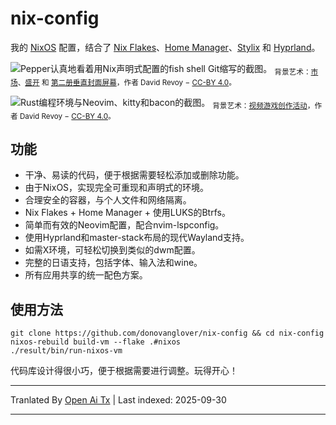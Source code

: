 # nix-config

我的 [NixOS] 配置，结合了 [Nix Flakes]、[Home Manager]、[Stylix] 和 [Hyprland]。

![Pepper认真地看着用Nix声明式配置的fish shell Git缩写的截图。](https://raw.githubusercontent.com/donovanglover/nix-config/master/./cover.jpg)
<sub>背景艺术：[市场](https://www.peppercarrot.com/en/viewer/artworks__2022-02-21_The-market_by-David-Revoy.html)、[盛开](https://www.peppercarrot.com/en/viewer/artworks__2022-03-02_In-Bloom_by-David-Revoy.html) 和 [第二册垂直封面屏幕](https://www.peppercarrot.com/en/viewer/artworks__2016-11-14_vertical-cover-book-two_screen_by-David-Revoy.html)，作者 David Revoy − [CC-BY 4.0](https://creativecommons.org/licenses/by/4.0/deed.en)。</sub>

![Rust编程环境与Neovim、kitty和bacon的截图。](https://raw.githubusercontent.com/donovanglover/nix-config/master/./.github/screenshots/neovim.png)
<sub>背景艺术：[视频游戏创作活动](https://www.peppercarrot.com/en/viewer/misc__2023-06-12_video-game-jam_by-David-Revoy.html)，作者 David Revoy − [CC-BY 4.0](https://creativecommons.org/licenses/by/4.0/deed.en)。</sub>

## 功能

- 干净、易读的代码，便于根据需要轻松添加或删除功能。
- 由于NixOS，实现完全可重现和声明式的环境。
- 合理安全的容器，与个人文件和网络隔离。
- Nix Flakes + Home Manager + 使用LUKS的Btrfs。
- 简单而有效的Neovim配置，配合nvim-lspconfig。
- 使用Hyprland和master-stack布局的现代Wayland支持。
- 如需X环境，可轻松切换到类似的dwm配置。
- 完整的日语支持，包括字体、输入法和wine。
- 所有应用共享的统一配色方案。

## 使用方法

```fish
git clone https://github.com/donovanglover/nix-config && cd nix-config
nixos-rebuild build-vm --flake .#nixos
./result/bin/run-nixos-vm
```
代码库设计得很小巧，便于根据需要进行调整。玩得开心！

[NixOS]: https://nixos.org/
[Nix Flakes]: https://wiki.nixos.org/wiki/Flakes
[Home Manager]: https://nix-community.github.io/home-manager/
[Stylix]: https://danth.github.io/stylix/
[Hyprland]: https://hyprland.org/



---

Tranlated By [Open Ai Tx](https://github.com/OpenAiTx/OpenAiTx) | Last indexed: 2025-09-30

---